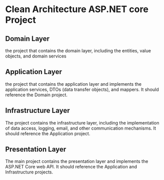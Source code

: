 # Clean Architecture ASP.NET core Project

## Domain Layer 
the project that contains the domain layer, including the entities, value objects, and domain services

## Application Layer 
the project that contains the application layer and implements the application services, DTOs (data transfer objects), and mappers. It should reference the Domain project.

## Infrastructure Layer 
The project contains the infrastructure layer, including the implementation of data access, logging, email, and other communication mechanisms. It should reference the Application project.

## Presentation Layer 
The main project contains the presentation layer and implements the ASP.NET Core web API. It should reference the Application and Infrastructure projects.
